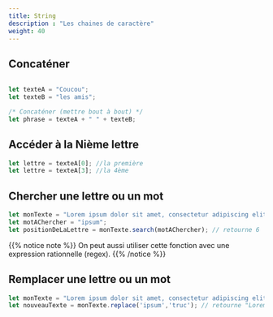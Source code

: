 ```yaml
---
title: String
description : "Les chaines de caractère"
weight: 40
---
```


## Concaténer
```js

let texteA = "Coucou";
let texteB = "les amis";

/* Concaténer (mettre bout à bout) */
let phrase = texteA + " " + texteB;
```

## Accéder à la Nième lettre

```js
let lettre = texteA[0]; //la première
let lettre = texteA[3]; //la 4ème
```

## Chercher une lettre ou un mot

```js
let monTexte = "Lorem ipsum dolor sit amet, consectetur adipiscing elit.";
let motAChercher = "ipsum";
let positionDeLaLettre = monTexte.search(motAChercher); // retourne 6
```
{{% notice note %}}
On peut aussi utiliser cette fonction avec une expression rationnelle (regex).
{{% /notice %}}

## Remplacer une lettre ou un mot

```js
let monTexte = "Lorem ipsum dolor sit amet, consectetur adipiscing elit.";
let nouveauTexte = monTexte.replace('ipsum','truc'); // retourne "Lorem truc dolor sit amet, consectetur adipiscing elit.";
```

